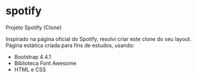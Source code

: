 # spotify
Projeto Spotify (Clone)

Inspirado na página oficial do Spotify, resolvi criar este clone do seu layout.
Página estática criada para fins de estudos, usando:
- Bootstrap 4.4.1
- Biblioteca Font Awesome
- HTML e CSS